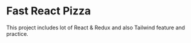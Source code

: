 # Fast React Pizza

This project includes lot of React & Redux and also Tailwind feature and practice.

